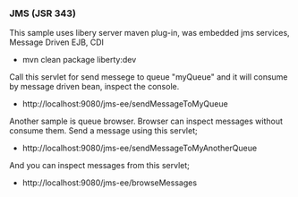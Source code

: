 ### JMS (JSR 343)

This sample uses libery server maven plug-in, was embedded jms services, Message Driven EJB, CDI

- mvn clean package liberty:dev

Call this servlet for send messege to queue "myQueue" and it will consume by message driven bean, inspect the console.

- http://localhost:9080/jms-ee/sendMessageToMyQueue

Another sample is queue browser. Browser can inspect messages without consume them. Send a message using this servlet;

- http://localhost:9080/jms-ee/sendMessageToMyAnotherQueue

And you can inspect messages from this servlet;

- http://localhost:9080/jms-ee/browseMessages





